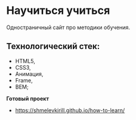 # Научиться учиться

Одностраничный сайт про методики обучения.

## Технологический стек:
* HTML5, 
* CSS3,
* Анимация,
* Frame,
* BEM;

**Готовый проект**

* https://shmelevkirill.github.io/how-to-learn/


